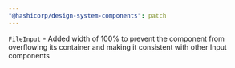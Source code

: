 ```yaml
---
"@hashicorp/design-system-components": patch
---
```


<!-- START components/form/file-input -->
`FileInput` - Added width of 100% to prevent the component from overflowing its container and making it consistent with other Input components
<!-- END -->
